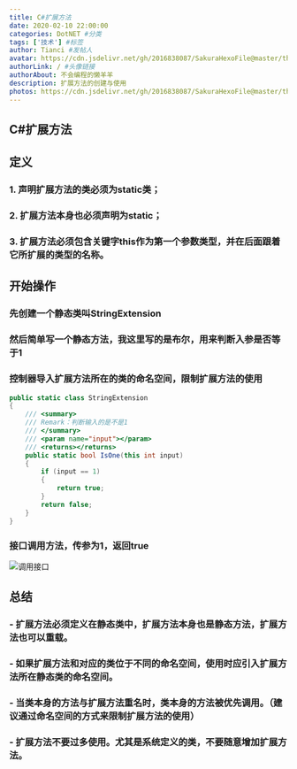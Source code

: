 ```yaml
---
title: C#扩展方法
date: 2020-02-10 22:00:00
categories: DotNET #分类
tags: ['技术'] #标签
author: Tianci #发帖人
avatar: https://cdn.jsdelivr.net/gh/2016838087/SakuraHexoFile@master/themes/images/tianci.jpg #头像地址
authorLink: / #头像链接
authorAbout: 不会编程的懒羊羊
description: 扩展方法的创建与使用
photos: https://cdn.jsdelivr.net/gh/2016838087/SakuraHexoFile@master/themes/images/bg.jpg #背景图
---
```


## C#扩展方法
<!-- more -->
## 定义

### 1. 声明扩展方法的类必须为static类；
### 2. 扩展方法本身也必须声明为static；
### 3. 扩展方法必须包含关键字this作为第一个参数类型，并在后面跟着它所扩展的类型的名称。

## 开始操作
### 先创建一个静态类叫StringExtension
### 然后简单写一个静态方法，我这里写的是布尔，用来判断入参是否等于1
### 控制器导入扩展方法所在的类的命名空间，限制扩展方法的使用
````csharp
public static class StringExtension
{
    /// <summary>
    /// Remark：判断输入的是不是1
    /// </summary>
    /// <param name="input"></param>
    /// <returns></returns>
    public static bool IsOne(this int input)
    {
        if (input == 1)
        {
            return true;
        }
        return false;
    }
}
````
<!-- ![扩展方法](Extension.png "扩展方法") -->

### 接口调用方法，传参为1，返回true

![调用接口](code.png "调用接口")

## 总结
### - 扩展方法必须定义在静态类中，扩展方法本身也是静态方法，扩展方法也可以重载。
### - 如果扩展方法和对应的类位于不同的命名空间，使用时应引入扩展方法所在静态类的命名空间。
### - 当类本身的方法与扩展方法重名时，类本身的方法被优先调用。（建议通过命名空间的方式来限制扩展方法的使用）
### - 扩展方法不要过多使用。尤其是系统定义的类，不要随意增加扩展方法。